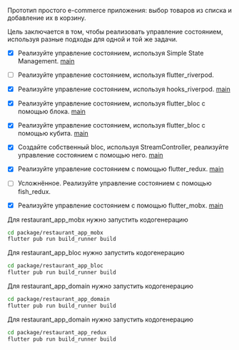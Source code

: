 Прототип простого e-commerce приложения: выбор товаров из списка и добавление их в корзину.

Цель заключается в том, чтобы реализовать управление состоянием, используя разные подходы для одной и той же задачи.

- [x] Реализуйте управление состоянием, используя Simple State Management. [main](https://github.com/skillbox-koutja/state_management/tree/main/lib/main_restaurant_provider.dart)
- [ ] Реализуйте управление состоянием, используя flutter_riverpod.
- [x] Реализуйте управление состоянием, используя hooks_riverpod. [main](https://github.com/skillbox-koutja/state_management/tree/main/lib/main_restaurant_riverpod.dart)
- [x] Реализуйте управление состоянием, используя flutter_bloc с помощью блока. [main](https://github.com/skillbox-koutja/state_management/tree/main/lib/main_restaurant_flutter_bloc.dart)
- [x] Реализуйте управление состоянием, используя flutter_bloc с помощью кубита. [main](https://github.com/skillbox-koutja/state_management/tree/main/lib/main_restaurant_cubit.dart)
- [x] Создайте собственный bloc, используя StreamController, реализуйте управление состоянием с помощью него. [main](https://github.com/skillbox-koutja/state_management/tree/main/lib/main_restaurant_stream_bloc.dart)
- [x] Реализуйте управление состоянием с помощью flutter_redux. [main](https://github.com/skillbox-koutja/state_management/tree/main/lib/main_restaurant_redux.dart)
- [ ] Усложнённое. Реализуйте управление состоянием с помощью fish_redux.
- [x] Реализуйте управление состоянием с помощью flutter_mobx. [main](https://github.com/skillbox-koutja/state_management/tree/main/lib/main_restaurant_mobx.dart)


Для restaurant_app_mobx нужно запустить кодогенерацию

```bash
cd package/restaurant_app_mobx
flutter pub run build_runner build
```

Для restaurant_app_bloc нужно запустить кодогенерацию

```bash
cd package/restaurant_app_bloc
flutter pub run build_runner build
```

Для restaurant_app_domain нужно запустить кодогенерацию

```bash
cd package/restaurant_app_domain
flutter pub run build_runner build
```

Для restaurant_app_domain нужно запустить кодогенерацию

```bash
cd package/restaurant_app_redux
flutter pub run build_runner build
```